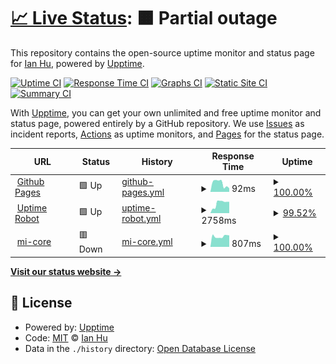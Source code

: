# [📈 Live Status](https://ian4hu.github.io/mi-core-uptime): <!--live status--> **🟧 Partial outage**

This repository contains the open-source uptime monitor and status page for [Ian Hu](https://github.com/ian4hu/blog/issues), powered by [Upptime](https://github.com/upptime/upptime).

[![Uptime CI](https://github.com/ian4hu/mi-core-uptime/workflows/Uptime%20CI/badge.svg)](https://github.com/ian4hu/mi-core-uptime/actions?query=workflow%3A%22Uptime+CI%22)
[![Response Time CI](https://github.com/ian4hu/mi-core-uptime/workflows/Response%20Time%20CI/badge.svg)](https://github.com/ian4hu/mi-core-uptime/actions?query=workflow%3A%22Response+Time+CI%22)
[![Graphs CI](https://github.com/ian4hu/mi-core-uptime/workflows/Graphs%20CI/badge.svg)](https://github.com/ian4hu/mi-core-uptime/actions?query=workflow%3A%22Graphs+CI%22)
[![Static Site CI](https://github.com/ian4hu/mi-core-uptime/workflows/Static%20Site%20CI/badge.svg)](https://github.com/ian4hu/mi-core-uptime/actions?query=workflow%3A%22Static+Site+CI%22)
[![Summary CI](https://github.com/ian4hu/mi-core-uptime/workflows/Summary%20CI/badge.svg)](https://github.com/ian4hu/mi-core-uptime/actions?query=workflow%3A%22Summary+CI%22)

With [Upptime](https://upptime.js.org), you can get your own unlimited and free uptime monitor and status page, powered entirely by a GitHub repository. We use [Issues](https://github.com/ian4hu/mi-core-uptime/issues) as incident reports, [Actions](https://github.com/ian4hu/mi-core-uptime/actions) as uptime monitors, and [Pages](https://ian4hu.github.io/mi-core-uptime) for the status page.

<!--start: status pages-->
<!-- This summary is generated by Upptime (https://github.com/upptime/upptime) -->
<!-- Do not edit this manually, your changes will be overwritten -->
<!-- prettier-ignore -->
| URL | Status | History | Response Time | Uptime |
| --- | ------ | ------- | ------------- | ------ |
| <img alt="" src="https://favicons.githubusercontent.com/ian4hu.github.io" height="13"> [Github Pages](https://ian4hu.github.io/mi-core-uptime/) | 🟩 Up | [github-pages.yml](https://github.com/ian4hu/mi-core-uptime/commits/HEAD/history/github-pages.yml) | <details><summary><img alt="Response time graph" src="./graphs/github-pages/response-time-week.png" height="20"> 92ms</summary><br><a href="https://ian4hu.github.io/mi-core-uptime/history/github-pages"><img alt="Response time 108" src="https://img.shields.io/endpoint?url=https%3A%2F%2Fraw.githubusercontent.com%2Fian4hu%2Fmi-core-uptime%2FHEAD%2Fapi%2Fgithub-pages%2Fresponse-time.json"></a><br><a href="https://ian4hu.github.io/mi-core-uptime/history/github-pages"><img alt="24-hour response time 39" src="https://img.shields.io/endpoint?url=https%3A%2F%2Fraw.githubusercontent.com%2Fian4hu%2Fmi-core-uptime%2FHEAD%2Fapi%2Fgithub-pages%2Fresponse-time-day.json"></a><br><a href="https://ian4hu.github.io/mi-core-uptime/history/github-pages"><img alt="7-day response time 92" src="https://img.shields.io/endpoint?url=https%3A%2F%2Fraw.githubusercontent.com%2Fian4hu%2Fmi-core-uptime%2FHEAD%2Fapi%2Fgithub-pages%2Fresponse-time-week.json"></a><br><a href="https://ian4hu.github.io/mi-core-uptime/history/github-pages"><img alt="30-day response time 137" src="https://img.shields.io/endpoint?url=https%3A%2F%2Fraw.githubusercontent.com%2Fian4hu%2Fmi-core-uptime%2FHEAD%2Fapi%2Fgithub-pages%2Fresponse-time-month.json"></a><br><a href="https://ian4hu.github.io/mi-core-uptime/history/github-pages"><img alt="1-year response time 108" src="https://img.shields.io/endpoint?url=https%3A%2F%2Fraw.githubusercontent.com%2Fian4hu%2Fmi-core-uptime%2FHEAD%2Fapi%2Fgithub-pages%2Fresponse-time-year.json"></a></details> | <details><summary><a href="https://ian4hu.github.io/mi-core-uptime/history/github-pages">100.00%</a></summary><a href="https://ian4hu.github.io/mi-core-uptime/history/github-pages"><img alt="All-time uptime 100.00%" src="https://img.shields.io/endpoint?url=https%3A%2F%2Fraw.githubusercontent.com%2Fian4hu%2Fmi-core-uptime%2FHEAD%2Fapi%2Fgithub-pages%2Fuptime.json"></a><br><a href="https://ian4hu.github.io/mi-core-uptime/history/github-pages"><img alt="24-hour uptime 100.00%" src="https://img.shields.io/endpoint?url=https%3A%2F%2Fraw.githubusercontent.com%2Fian4hu%2Fmi-core-uptime%2FHEAD%2Fapi%2Fgithub-pages%2Fuptime-day.json"></a><br><a href="https://ian4hu.github.io/mi-core-uptime/history/github-pages"><img alt="7-day uptime 100.00%" src="https://img.shields.io/endpoint?url=https%3A%2F%2Fraw.githubusercontent.com%2Fian4hu%2Fmi-core-uptime%2FHEAD%2Fapi%2Fgithub-pages%2Fuptime-week.json"></a><br><a href="https://ian4hu.github.io/mi-core-uptime/history/github-pages"><img alt="30-day uptime 100.00%" src="https://img.shields.io/endpoint?url=https%3A%2F%2Fraw.githubusercontent.com%2Fian4hu%2Fmi-core-uptime%2FHEAD%2Fapi%2Fgithub-pages%2Fuptime-month.json"></a><br><a href="https://ian4hu.github.io/mi-core-uptime/history/github-pages"><img alt="1-year uptime 100.00%" src="https://img.shields.io/endpoint?url=https%3A%2F%2Fraw.githubusercontent.com%2Fian4hu%2Fmi-core-uptime%2FHEAD%2Fapi%2Fgithub-pages%2Fuptime-year.json"></a></details>
| <img alt="" src="https://favicons.githubusercontent.com/stats.uptimerobot.com" height="13"> [Uptime Robot](https://stats.uptimerobot.com/KGWYxcDMMR) | 🟩 Up | [uptime-robot.yml](https://github.com/ian4hu/mi-core-uptime/commits/HEAD/history/uptime-robot.yml) | <details><summary><img alt="Response time graph" src="./graphs/uptime-robot/response-time-week.png" height="20"> 2758ms</summary><br><a href="https://ian4hu.github.io/mi-core-uptime/history/uptime-robot"><img alt="Response time 1826" src="https://img.shields.io/endpoint?url=https%3A%2F%2Fraw.githubusercontent.com%2Fian4hu%2Fmi-core-uptime%2FHEAD%2Fapi%2Fuptime-robot%2Fresponse-time.json"></a><br><a href="https://ian4hu.github.io/mi-core-uptime/history/uptime-robot"><img alt="24-hour response time 3138" src="https://img.shields.io/endpoint?url=https%3A%2F%2Fraw.githubusercontent.com%2Fian4hu%2Fmi-core-uptime%2FHEAD%2Fapi%2Fuptime-robot%2Fresponse-time-day.json"></a><br><a href="https://ian4hu.github.io/mi-core-uptime/history/uptime-robot"><img alt="7-day response time 2758" src="https://img.shields.io/endpoint?url=https%3A%2F%2Fraw.githubusercontent.com%2Fian4hu%2Fmi-core-uptime%2FHEAD%2Fapi%2Fuptime-robot%2Fresponse-time-week.json"></a><br><a href="https://ian4hu.github.io/mi-core-uptime/history/uptime-robot"><img alt="30-day response time 1790" src="https://img.shields.io/endpoint?url=https%3A%2F%2Fraw.githubusercontent.com%2Fian4hu%2Fmi-core-uptime%2FHEAD%2Fapi%2Fuptime-robot%2Fresponse-time-month.json"></a><br><a href="https://ian4hu.github.io/mi-core-uptime/history/uptime-robot"><img alt="1-year response time 1826" src="https://img.shields.io/endpoint?url=https%3A%2F%2Fraw.githubusercontent.com%2Fian4hu%2Fmi-core-uptime%2FHEAD%2Fapi%2Fuptime-robot%2Fresponse-time-year.json"></a></details> | <details><summary><a href="https://ian4hu.github.io/mi-core-uptime/history/uptime-robot">99.52%</a></summary><a href="https://ian4hu.github.io/mi-core-uptime/history/uptime-robot"><img alt="All-time uptime 97.14%" src="https://img.shields.io/endpoint?url=https%3A%2F%2Fraw.githubusercontent.com%2Fian4hu%2Fmi-core-uptime%2FHEAD%2Fapi%2Fuptime-robot%2Fuptime.json"></a><br><a href="https://ian4hu.github.io/mi-core-uptime/history/uptime-robot"><img alt="24-hour uptime 100.00%" src="https://img.shields.io/endpoint?url=https%3A%2F%2Fraw.githubusercontent.com%2Fian4hu%2Fmi-core-uptime%2FHEAD%2Fapi%2Fuptime-robot%2Fuptime-day.json"></a><br><a href="https://ian4hu.github.io/mi-core-uptime/history/uptime-robot"><img alt="7-day uptime 99.52%" src="https://img.shields.io/endpoint?url=https%3A%2F%2Fraw.githubusercontent.com%2Fian4hu%2Fmi-core-uptime%2FHEAD%2Fapi%2Fuptime-robot%2Fuptime-week.json"></a><br><a href="https://ian4hu.github.io/mi-core-uptime/history/uptime-robot"><img alt="30-day uptime 99.76%" src="https://img.shields.io/endpoint?url=https%3A%2F%2Fraw.githubusercontent.com%2Fian4hu%2Fmi-core-uptime%2FHEAD%2Fapi%2Fuptime-robot%2Fuptime-month.json"></a><br><a href="https://ian4hu.github.io/mi-core-uptime/history/uptime-robot"><img alt="1-year uptime 97.14%" src="https://img.shields.io/endpoint?url=https%3A%2F%2Fraw.githubusercontent.com%2Fian4hu%2Fmi-core-uptime%2FHEAD%2Fapi%2Fuptime-robot%2Fuptime-year.json"></a></details>
| <img alt="" src="https://favicons.githubusercontent.com/www.mi-core.com" height="13"> [mi-core](https://www.mi-core.com) | 🟥 Down | [mi-core.yml](https://github.com/ian4hu/mi-core-uptime/commits/HEAD/history/mi-core.yml) | <details><summary><img alt="Response time graph" src="./graphs/mi-core/response-time-week.png" height="20"> 807ms</summary><br><a href="https://ian4hu.github.io/mi-core-uptime/history/mi-core"><img alt="Response time 875" src="https://img.shields.io/endpoint?url=https%3A%2F%2Fraw.githubusercontent.com%2Fian4hu%2Fmi-core-uptime%2FHEAD%2Fapi%2Fmi-core%2Fresponse-time.json"></a><br><a href="https://ian4hu.github.io/mi-core-uptime/history/mi-core"><img alt="24-hour response time 908" src="https://img.shields.io/endpoint?url=https%3A%2F%2Fraw.githubusercontent.com%2Fian4hu%2Fmi-core-uptime%2FHEAD%2Fapi%2Fmi-core%2Fresponse-time-day.json"></a><br><a href="https://ian4hu.github.io/mi-core-uptime/history/mi-core"><img alt="7-day response time 807" src="https://img.shields.io/endpoint?url=https%3A%2F%2Fraw.githubusercontent.com%2Fian4hu%2Fmi-core-uptime%2FHEAD%2Fapi%2Fmi-core%2Fresponse-time-week.json"></a><br><a href="https://ian4hu.github.io/mi-core-uptime/history/mi-core"><img alt="30-day response time 865" src="https://img.shields.io/endpoint?url=https%3A%2F%2Fraw.githubusercontent.com%2Fian4hu%2Fmi-core-uptime%2FHEAD%2Fapi%2Fmi-core%2Fresponse-time-month.json"></a><br><a href="https://ian4hu.github.io/mi-core-uptime/history/mi-core"><img alt="1-year response time 875" src="https://img.shields.io/endpoint?url=https%3A%2F%2Fraw.githubusercontent.com%2Fian4hu%2Fmi-core-uptime%2FHEAD%2Fapi%2Fmi-core%2Fresponse-time-year.json"></a></details> | <details><summary><a href="https://ian4hu.github.io/mi-core-uptime/history/mi-core">100.00%</a></summary><a href="https://ian4hu.github.io/mi-core-uptime/history/mi-core"><img alt="All-time uptime 72.32%" src="https://img.shields.io/endpoint?url=https%3A%2F%2Fraw.githubusercontent.com%2Fian4hu%2Fmi-core-uptime%2FHEAD%2Fapi%2Fmi-core%2Fuptime.json"></a><br><a href="https://ian4hu.github.io/mi-core-uptime/history/mi-core"><img alt="24-hour uptime 100.00%" src="https://img.shields.io/endpoint?url=https%3A%2F%2Fraw.githubusercontent.com%2Fian4hu%2Fmi-core-uptime%2FHEAD%2Fapi%2Fmi-core%2Fuptime-day.json"></a><br><a href="https://ian4hu.github.io/mi-core-uptime/history/mi-core"><img alt="7-day uptime 100.00%" src="https://img.shields.io/endpoint?url=https%3A%2F%2Fraw.githubusercontent.com%2Fian4hu%2Fmi-core-uptime%2FHEAD%2Fapi%2Fmi-core%2Fuptime-week.json"></a><br><a href="https://ian4hu.github.io/mi-core-uptime/history/mi-core"><img alt="30-day uptime 99.83%" src="https://img.shields.io/endpoint?url=https%3A%2F%2Fraw.githubusercontent.com%2Fian4hu%2Fmi-core-uptime%2FHEAD%2Fapi%2Fmi-core%2Fuptime-month.json"></a><br><a href="https://ian4hu.github.io/mi-core-uptime/history/mi-core"><img alt="1-year uptime 72.32%" src="https://img.shields.io/endpoint?url=https%3A%2F%2Fraw.githubusercontent.com%2Fian4hu%2Fmi-core-uptime%2FHEAD%2Fapi%2Fmi-core%2Fuptime-year.json"></a></details>

<!--end: status pages-->

[**Visit our status website →**](https://ian4hu.github.io/mi-core-uptime)

## 📄 License

- Powered by: [Upptime](https://github.com/upptime/upptime)
- Code: [MIT](./LICENSE) © [Ian Hu](https://github.com/ian4hu/blog/issues)
- Data in the `./history` directory: [Open Database License](https://opendatacommons.org/licenses/odbl/1-0/)
